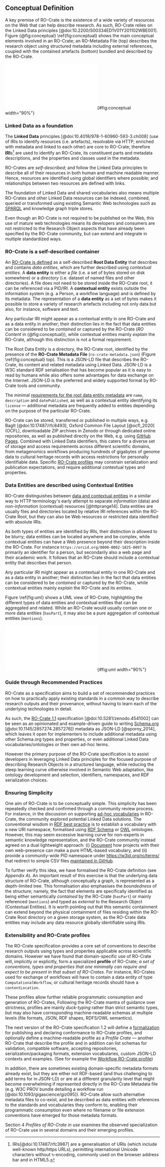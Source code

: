 ## Conceptual Definition

A key premise of RO-Crate is the existence of a wide variety of resources on the Web that can help describe research. As such, RO-Crate relies on the Linked Data principles [@doi:10.2200/S00334ED1V01Y201102WBE001]. Figure {@fig:conceptual} \ref{fig:conceptual} shows the main conceptual elements involved in an RO-Crate; an RO-Metadata File (top) describes the research object using structured metadata including external references, coupled with the contained artefacts (bottom) bundled and described by the RO-Crate.

![Conceptual RO-Crate Overview](../content/images/ro-crate-overview.pdf "\textbf{Conceptual overview of RO-Crate}. A \emph{Persistent Identifier} (PID) [@doi:10.1371/journal.pbio.2001414] points to a \emph{Research Object} (RO), which may be archived using different packaging approaches like BagIt \cite{doi:10.17487/rfc8493}, OCFL \cite{ocfl_2020}, git or ZIP. The RO is described within a \textit{RO-Crate Metadata File}, providing identifiers for \textit{authors} using ORCID, \textit{organisations} using [ROR](https://ror.org/) and licences such as Creative Commons using SPDX identifiers. The \emph{RO-Crate content} is further described with additional metadata. Data can be embedded files and directories, as well as links to external web resources, PIDs [@10.1371/journal.pbio.2001414] and nested RO-Crates."){#fig:conceptual width="90%"}

### Linked Data as a foundation

The **Linked Data** principles [@doi:10.4018/978-1-60960-593-3.ch008] (use of IRIs to identify resources (i.e. artefacts), resolvable via HTTP, enriched with metadata and linked to each other) are core to RO-Crate; therefore **IRI**s[^1] are used to identify an RO-Crate, its constituent parts and metadata descriptions, and the properties and classes used in the metadata. 

RO-Crates are _self-described_; and follow the Linked Data principles to describe all of their resources in both human and machine readable manner.  Hence, resources are identified using global identifiers where possible; and relationships between two resources are defined with links.

The foundation of Linked Data and shared vocabularies also means multiple RO-Crates and other Linked Data resources can be indexed, combined, queried or transformed using existing Semantic Web technologies such as [SPARQL](https://www.w3.org/TR/sparql11-overview) and knowledge graph triple stores.

Even though an RO-Crate is not required to be published on the Web, this use of mature web technologies means its developers and consumers are not restricted to the Research Object aspects that have already been specified by the RO-Crate community, but can extend and integrate in multiple standardized ways. 


### RO-Crate is a self-described container

An [RO-Crate is defined](https://www.researchobject.org/ro-crate/1.1/structure.html#ro-crate-metadata-file-ro-crate-metadatajson) as a self-described **Root Data Entity** that describes and contains _data entities_, which are further described using _contextual entities_.  A **data entity** is either a _file_ (i.e. a set of bytes stored on disk somewhere) or a _directory_ (i.e. dataset of named files and other directories). A file does not need to be stored inside the RO-Crate root, it can be referenced via a PID/IRI. A **contextual entity** exists outside the information system (e.g. a Person, a workflow language) and is defined by its metadata. The representation of a **data entity** as a set of bytes makes it possible to store a variety of research artefacts including not only data but also, for instance, software and text.

Any particular IRI might appear as a contextual entity in one RO-Crate and as a data entity in another; their distinction lies in the fact that data entities can be considered to be _contained_ or captured by the RO-Crate (_RO Content_ in {@fig:conceptual}), while contextual entities mainly _explain_ the RO-Crate, although this distinction is not a formal requirement.

The Root Data Entity is a directory, the RO-Crate root, identified by the presence of the **RO-Crate Metadata File** (`ro-crate-metadata.json`) (Figure \ref{fig:conceptual} top). This is a JSON-LD file that describes the RO-Crate, its content and related metadata using Linked Data. JSON-LD is a W3C standard RDF serialisation that has become popular as it is easy to read by humans while also offers some advantages for data exchange on the Internet. JSON-LD is the preferred and widely supported format by RO-Crate tools and community.

The minimal [requirements for the root data entity metadata](https://www.researchobject.org/ro-crate/1.1/root-data-entity.html#direct-properties-of-the-root-data-entity) are `name`, `description` and `datePublished`, as well as a contextual entity identifying its `license` — additional metadata are frequently added to entities depending on the purpose of the particular RO-Crate.

RO-Crate can be stored, transferred or published in multiple ways, e.g. BagIt [@doi:10.17487/rfc8493], Oxford Common File Layout [@ocfl_2020] (OCFL), downloadable ZIP archives in Zenodo or through dedicated online repositories, as well as published directly on the Web, e.g. using [GitHub Pages](https://pages.github.com/). Combined with Linked Data identifiers, this caters for a diverse set of storage and access requirements across different scientific domains, from metagenomics workflows producing hundreds of gigabytes of genome data to cultural heritage records with access restrictions for personally identifiable data. Specific [RO-Crate profiles](https://www.researchobject.org/ro-crate/1.2-DRAFT/profiles.html) may constrain serialization and publication expectations, and require additional contextual types and properties.

### Data Entities are described using Contextual Entities

RO-Crate distinguishes between [data and contextual entities](https://www.researchobject.org/ro-crate/1.1/contextual-entities.html#contextual-vs-data-entities) in a similar way to HTTP terminology's early attempt to separate _information_ (data) and _non-information_ (contextual) resources [@httprange14]. Data entities are usually files and directories located by relative IRI references within the RO-Crate Root, but they can also be Web resources or restricted data identified with absolute IRIs.

As both types of entities are identified by IRIs, their distinction is allowed to be blurry; data entities can be located anywhere and be complex, while contextual entities can have a Web presence beyond their description inside the RO-Crate. For instance `https://orcid.org/0000-0002-1825-0097` is primarily an identifier for a person, but secondarily also a web page and their academic work. It follows that an RO-Crate should include a contextual entity that describes that person. 

Any particular IRI might appear as a contextual entity in one RO-Crate and as a data entity in another; their distinction lies in the fact that data entities can be considered to be _contained_ or captured by the RO-Crate, while contextual entities mainly _explain_ the RO-Crate and its entities. 

Figure \ref{fig:uml} shows a UML view of RO-Crate, highlighting the different types of data entities and contextual entities that can be aggregated and related. While an RO-Crate would usually contain one or more data entities (`hasPart`), it may also be a pure aggregation of contextual entities (`mentions`).

![RO-Crate UML](../content/images/ro-crate-uml.pdf "\textbf{UML model view of RO-Crate.} The \emph{RO-Crate Metadata File} conforms to a version of the specification; and contains a JSON-LD graph that describes the entities that make up the RO-Crate. The \emph{RO-Crate Root Data Entity} represent the Research Object as a dataset. The RO-Crate aggregates \emph{data entities} (\texttt{hasPart}) which are further described using \emph{contextual entities}. Multiple types and relations from Schema.org allow annotations to be more specific, including figures, nested datasets, computational workflows, people, organisations, instruments and places. Contextual entities not otherwise cross-referenced from other entities' properties (_describes_) can be grouped under the root entity (`mentions`)."){#fig:uml width="90%"}


### Guide through Recommended Practices

RO-Crate as a specification aims to build a set of recommended practices on how to practically apply existing standards in a common way to describe research outputs and their provenance, without having to learn each of the underlying technologies in detail.

As such, the [RO-Crate 1.1](https://w3id.org/ro/crate/1.1) specification [@doi:10.5281/zenodo.4541002] can be seen as an opinionated and example-driven guide to writing [Schema.org](https://schema.org/) [@doi:10.1145/2857274.2857276]) metadata as JSON-LD [@sporny_2014], which leaves it open for implementers to include additional metadata using other Schema.org types and properties, or even additional Linked Data vocabularies/ontologies or their own ad-hoc terms.

However the primary purpose of the RO-Crate specification is to assist developers in leveraging Linked Data principles for the focused purpose of describing Research Objects in a structured language, while reducing the steep learning curve otherwise involved in Semantic Web adaptation, like ontology development and selection, identifiers, namespaces, and RDF serialization choices.

### Ensuring Simplicity

One aim of RO-Crate is to be conceptually simple. This simplicity has been repeatedly checked and confirmed through a community review process. For instance, in the discussion on supporting [ad-hoc vocabularies](https://github.com/ResearchObject/ro-crate/issues/71) in RO-Crate, the community explored potential Linked Data solutions. The conventional wisdom in [RDF best practice](https://www.w3.org/TR/swbp-vocab-pub/) is to establish a vocabulary with a new URI namespace, formalised using [RDF Schema](http://www.w3.org/TR/2014/REC-rdf-schema-20140225/) or [OWL](http://www.w3.org/TR/2012/REC-owl2-overview-20121211/) ontologies.
However, this may seem excessive learning curve for non-experts in semantic knowledge representation, and the RO-Crate community instead agreed on a dual lightweight approach: (ⅰ) [Document](https://www.researchobject.org/ro-crate/1.1/appendix/jsonld.html#adding-new-or-ad-hoc-vocabulary-terms) how projects with their own web-presence can make a pure HTML-based vocabulary, and (ⅱ) provide a community-wide PID namespace under <https://w3id.org/ro/terms/> that redirect to simple CSV files [maintained in GitHub](https://github.com/ResearchObject/ro-terms). 

To further verify this idea, we have formalised the RO-Crate definition (see _Appendix A_). An important result of this exercise is that the underlying data structure of RO-Crate, although conceptually a graph, is represented as a depth-limited tree. This formalisation also emphasises the _boundedness_ of the structure; namely, the fact that elements are specifically identified as being either semantically _contained_ by the RO-Crate (`hasPart`) or mainly referenced (`mentions`) and typed as _external_ to the Research Object (Contextual Entities).  It is worth pointing out that this semantic containment can extend beyond the physical containment of files residing within the RO-Crate Root directory on a given storage system, as the RO-Crate data entities may include any data resource globally identifiable using IRIs.

### Extensibility and RO-Crate profiles

The RO-Crate specification provides a core set of conventions to describe research outputs using types and properties applicable across scientific domains. However we have found that domain-specific use of RO-Crate will, implicitly or explicitly, form a specialized **profile** of RO-Crate; _a set of conventions, types and properties that one minimally can require and expect to be present in that subset of RO-Crates_. For instance, RO-Crates used for exchange of workflows will have to contain a data entity of type `ComputationalWorkflow`, or cultural heritage records should have a `contentLocation`. 

These profiles allow further reliable programmatic consumption and generation of RO-Crates, 
Following the RO-Crate mantra of guidance over strictness, profiles are mainly _duck-typing_ rather than strict semantic types, but may also have corresponding machine-readable schemas at multiple levels (file formats, JSON, RDF shapes, RDFS/OWL semantics).

The next version of the RO-Crate specification 1.2 will define a [formalization](https://www.researchobject.org/ro-crate/1.2-DRAFT/profiles) for publishing and declaring conformance to RO-Crate profiles, and optionally define a machine-readable profile as a _Profile Crate_ — another RO-Crate that describe the profile and in addition can list schemas for validation, compatible software, accepting repositories, serialization/packaging formats, extension vocabularies, custom JSON-LD contexts and examples. (See for example the [Workflow RO-Crate profile](https://about.workflowhub.eu/Workflow-RO-Crate/ro-crate-preview.html))

In addition, there are sometimes existing domain-specific metadata formats already exist, but they are either not RDF-based (and thus challenging to add terms for in JSON-LD) or are at a different granularity level that might become overwhelming if represented directly in the RO-Crate Metadata file (e.g. W3C PROV bundle detailing a workflow run [@doi:10.1093/gigascience/giz095]). RO-Crate allow such alternative metadata files to co-exist, and be described as data entities with references to the standards and vocabularies they conform to, enabling their programmatic consumption even where no filename or file extension conventions have emerged for those metadata formats.

Section 4 _Profiles of RO-Crate in use_ examines the observed specialization of RO-Crate use in several domains and their emerging profiles.

[^1]: IRIs[@doi:10.17487/rfc3987] are a generalisation of URIs (which include well-known http/https URLs), permitting international Unicode characters without `%`-encoding, commonly used on the browser address bar and in HTML5.